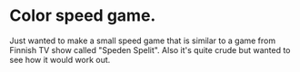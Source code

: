 # Color speed game.
Just wanted to make a small speed game that is similar to a game from Finnish TV show called "Speden Spelit".
Also it's quite crude but wanted to see how it would work out.

